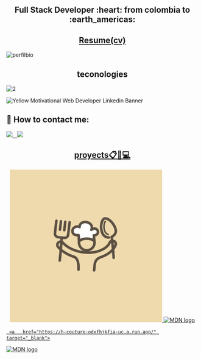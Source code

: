  

<h2 align="center">
Full Stack Developer :heart: from colombia to :earth_americas:
</h2>
<h2 align="center">
<a href="https://drive.google.com/file/d/1lcFLwx2tTQahjadJlcJL1ZtgWfFmjVs4/view?usp=share_link" target="_blank">Resume(cv)</a>
 
</h2>

![perfilbio](https://user-images.githubusercontent.com/66582514/201793056-885004c5-4a89-422a-b14b-5102e3389df9.png)
<h2 align="center">
teconologies
</h2>

![2](https://user-images.githubusercontent.com/66582514/201779524-773dac4e-5f41-4f04-a058-9d4f18e15ecf.jpg)

![Yellow Motivational Web Developer Linkedin Banner](https://user-images.githubusercontent.com/66582514/203996064-8d148a44-7f34-4164-a5d0-634a35f06590.jpg)

 ## :paperclip: How to contact me:
<span  >
<a href="https://www.linkedin.com/in/josmer-bertel-calle-12569a236/" ><img width="5%" src="https://github.com/WanCirone/wancirone/blob/main/logos/linkedin-icon.png"> &nbsp;
<a href="mailto:josmer1997@hotmail.es" ><img width="5%" src="https://github.com/WanCirone/wancirone/blob/main/logos/gmail-icon%20green.png">
</span>

 
<h2 align="center">
proyects📋📌💻
</h2>

<p  align="center"> 
 <a  href="https://github.com/JOSY12/H-PI-Food" target="_blank">
  <img   src="https://github.com/JOSY12/H-PI-Food/blob/main/client/src/images/chefwhiet.jpg?raw=true"
       alt="MDN logo" />
  
  <a   href="https://github.com/JOSY12/SimpleBoostrap" target="_blank">
  <img   height="400px" src="https://user-images.githubusercontent.com/66582514/202477893-dcd22ba8-b322-4e25-824b-096bf81559ef.png"
       alt="MDN logo" />
 
   
     <a   href="https://h-couture-odxfhjkfia-uc.a.run.app/" target="_blank">
  <img   height="400px" src="https://github.com/JOSY12/E-comersefrontend/blob/main/src/images/land.jpg?raw=true"
       alt="MDN logo" />
</p> 

